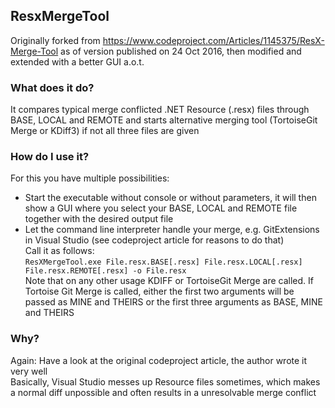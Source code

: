 ## ResxMergeTool
Originally forked from https://www.codeproject.com/Articles/1145375/ResX-Merge-Tool as of version published on 24 Oct 2016, then modified and extended with a better GUI a.o.t.

### What does it do?
It compares typical merge conflicted .NET Resource (.resx) files through BASE, LOCAL and REMOTE and starts alternative merging tool (TortoiseGit Merge or KDiff3) if not all three files are given

### How do I use it?
For this you have multiple possibilities:
* Start the executable without console or without parameters, it will then show a GUI where you select your BASE, LOCAL and REMOTE file together with the desired output file
* Let the command line interpreter handle your merge, e.g. GitExtensions in Visual Studio (see codeproject article for reasons to do that)  
Call it as follows:  
`ResXMergeTool.exe File.resx.BASE[.resx] File.resx.LOCAL[.resx] File.resx.REMOTE[.resx] -o File.resx`  
Note that on any other usage KDIFF or TortoiseGit Merge are called. If Tortoise Git Merge is called, either the first two arguments will be passed as MINE and THEIRS or the first three arguments as BASE, MINE and THEIRS

### Why?
Again: Have a look at the original codeproject article, the author wrote it very well  
Basically, Visual Studio messes up Resource files sometimes, which makes a normal diff unpossible and often results in a unresolvable merge conflict
